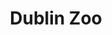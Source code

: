 ---
title: "Dublin Zoo"
address: "Dublin Zoo, Phoenix Park, Co. Dublin, Dublin 8"
tel: "+353 (0)14 74 8900"
county: "Dublin"
category: "Zoos And Aquariums"
type: "Content"
lat: "53.355010986328125"
lng: "-6.304197311401367"
---